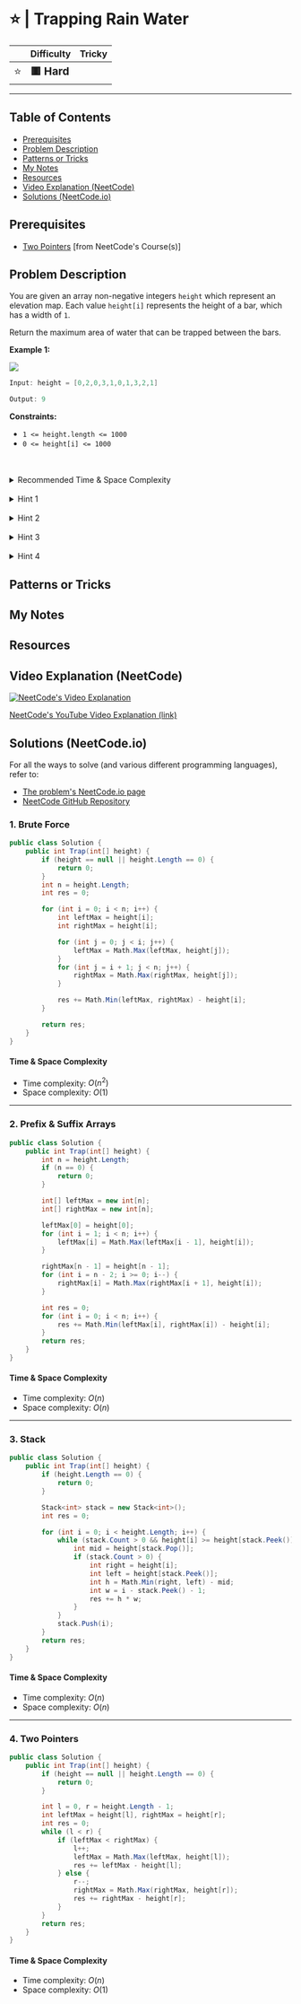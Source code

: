 # ⭐ | Trapping Rain Water

|   | Difficulty | Tricky |
|---|------------|--------|
| <big>⭐<big> | <big>**🟥 Hard**</big> | <big></big> |


---

## Table of Contents

- [Prerequisites](#prerequisites)
- [Problem Description](#problem-description)
- [Patterns or Tricks](#patterns-or-tricks)
- [My Notes](#my-notes)
- [Resources](#resources)
- [Video Explanation (NeetCode)](#video-explanation-neetcode)
- [Solutions (NeetCode.io)](#solutions-neetcodeio)
    


## Prerequisites
- [Two Pointers](https://neetcode.io/courses/advanced-algorithms/3) [from NeetCode's Course(s)]


## Problem Description
You are given an array non-negative integers `height` which represent an elevation map. Each value `height[i]` represents the height of a bar, which has a width of `1`.

Return the maximum area of water that can be trapped between the bars.

**Example 1:**

![](https://imagedelivery.net/CLfkmk9Wzy8_9HRyug4EVA/0c25cb81-1095-4382-fff2-6ef77c1fd100/public)

```java
Input: height = [0,2,0,3,1,0,1,3,2,1]

Output: 9
```

**Constraints:**
* `1 <= height.length <= 1000`
* `0 <= height[i] <= 1000`

<br>
<br>
<details class="hint-accordion">  
    <summary>Recommended Time & Space Complexity</summary>
    <p>
    You should aim for a solution as good or better than <code>O(n)</code> time and <code>O(n)</code> space, where <code>n</code> is the size of the input array.
    </p>
</details>

<br>
<details class="hint-accordion">  
    <summary>Hint 1</summary>
    <p>
    How can we determine the amount of water that can be trapped at a specific position in the array? Perhaps looking at the image might help clarify.
    </p>
</details>

<br>
<details class="hint-accordion">  
    <summary>Hint 2</summary>
    <p>
    From the image, we can see that to calculate the amount of water trapped at a position, the greater element to the left <code>l</code> and the greater element to the right <code>r</code> of the current position are crucial. The formula for the trapped water at index <code>i</code> is given by: <code>min(height[l], height[r]) - height[i]</code>.
    </p>
</details>

<br>
<details class="hint-accordion">  
    <summary>Hint 3</summary>
    <p>
    A brute force solution would involve iterating through the array with index <code>i</code>, finding the greater elements to the left (<code>l</code>) and right (<code>r</code>) for each index, and then calculating the trapped water for that position. The total amount of trapped water would be the sum of the water trapped at each index. Finding <code>l</code> and <code>r</code> for each index involves repeated work, resulting in an <code>O(n^2)</code> solution. Can you think of a more efficient approach? Maybe there is something that we can precompute and store in arrays.
    </p>
</details>

<br>
<details class="hint-accordion">  
    <summary>Hint 4</summary>
    <p>
    We can store the prefix maximum in an array by iterating from left to right and the suffix maximum in another array by iterating from right to left. For example, in <code>[1, 5, 2, 3, 4]</code>, for the element <code>3</code>, the prefix maximum is <code>5</code>, and the suffix maximum is <code>4</code>. Once these arrays are built, we can iterate through the array with index <code>i</code> and calculate the total water trapped at each position using the formula: <code>min(prefix[i], suffix[i]) - height[i]</code>. 
    </p>
</details>

## Patterns or Tricks
<!-- This section is for any patterns or tricks noticed/spotted when solving the question which we can use as an indication of using the same approach(es) used here when facing another problems somewhat like this. -->

## My Notes


## Resources


## Video Explanation (NeetCode)
[![NeetCode's Video Explanation](https://img.youtube.com/vi/ZI2z5pq0TqA/0.jpg)](https://www.youtube.com/watch?v=ZI2z5pq0TqA)

[NeetCode's YouTube Video Explanation (link)](https://www.youtube.com/watch?v=ZI2z5pq0TqA)


## Solutions (NeetCode.io)
For all the ways to solve (and various different programming languages), refer to:
- [The problem's NeetCode.io page](https://neetcode.io/problems/trapping-rain-water)
- [NeetCode GitHub Repository](https://github.com/neetcode-gh/leetcode)

### 1. Brute Force






```csharp
public class Solution {
    public int Trap(int[] height) {
        if (height == null || height.Length == 0) {
            return 0;
        }
        int n = height.Length;
        int res = 0;

        for (int i = 0; i < n; i++) {
            int leftMax = height[i];
            int rightMax = height[i];

            for (int j = 0; j < i; j++) {
                leftMax = Math.Max(leftMax, height[j]);
            }
            for (int j = i + 1; j < n; j++) {
                rightMax = Math.Max(rightMax, height[j]);
            }

            res += Math.Min(leftMax, rightMax) - height[i];
        }

        return res;
    }
}
```




#### Time & Space Complexity

* Time complexity: $O(n ^ 2)$
* Space complexity: $O(1)$

---

### 2. Prefix & Suffix Arrays






```csharp
public class Solution {
    public int Trap(int[] height) {
        int n = height.Length;
        if (n == 0) {
            return 0;
        }

        int[] leftMax = new int[n];
        int[] rightMax = new int[n];

        leftMax[0] = height[0];
        for (int i = 1; i < n; i++) {
            leftMax[i] = Math.Max(leftMax[i - 1], height[i]);
        }

        rightMax[n - 1] = height[n - 1];
        for (int i = n - 2; i >= 0; i--) {
            rightMax[i] = Math.Max(rightMax[i + 1], height[i]);
        }

        int res = 0;
        for (int i = 0; i < n; i++) {
            res += Math.Min(leftMax[i], rightMax[i]) - height[i];
        }
        return res;
    }
}
```




#### Time & Space Complexity

* Time complexity: $O(n)$
* Space complexity: $O(n)$

---

### 3. Stack






```csharp
public class Solution {
    public int Trap(int[] height) {
        if (height.Length == 0) {
            return 0;
        }

        Stack<int> stack = new Stack<int>();
        int res = 0;

        for (int i = 0; i < height.Length; i++) {
            while (stack.Count > 0 && height[i] >= height[stack.Peek()]) {
                int mid = height[stack.Pop()];
                if (stack.Count > 0) {
                    int right = height[i];
                    int left = height[stack.Peek()];
                    int h = Math.Min(right, left) - mid;
                    int w = i - stack.Peek() - 1;
                    res += h * w;
                }
            }
            stack.Push(i);
        }
        return res;
    }
}
```




#### Time & Space Complexity

* Time complexity: $O(n)$
* Space complexity: $O(n)$

---

### 4. Two Pointers






```csharp
public class Solution {
    public int Trap(int[] height) {
        if (height == null || height.Length == 0) {
            return 0;
        }

        int l = 0, r = height.Length - 1;
        int leftMax = height[l], rightMax = height[r];
        int res = 0;
        while (l < r) {
            if (leftMax < rightMax) {
                l++;
                leftMax = Math.Max(leftMax, height[l]);
                res += leftMax - height[l];
            } else {
                r--;
                rightMax = Math.Max(rightMax, height[r]);
                res += rightMax - height[r];
            }
        }
        return res;
    }
}
```




#### Time & Space Complexity

* Time complexity: $O(n)$
* Space complexity: $O(1)$
